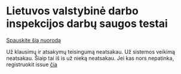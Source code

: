 # Lietuvos valstybinė darbo inspekcijos darbų saugos testai

[Spauskite šią nuorodą](https://modestukasai.github.io/questionaire)

Už klausimų ir atsakymų teisingumą neatsakau.
Už sistemos veikimą neatsakau.
Šiaip tai iš is už nieką neatsakau.
Jei kas nors nepatinka, registruokit issue [čia](https://github.com/modestukasai/questionaire/issues)